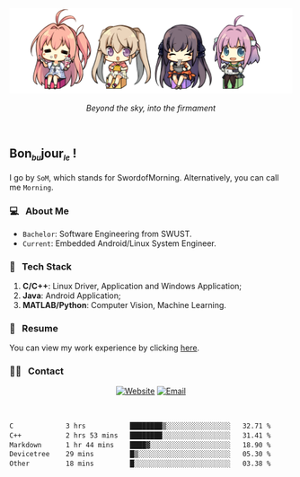 <img src="./pic/Aokana.png">
<p align="center"><em>Beyond the sky, into the firmament</em></p>

<br/>

## Bon<sub><em><font size=2>bu</font></em></sub>jour<sub><em><font size=2>le</font></em></sub> !

I go by `SoM`, which stands for SwordofMorning. Alternatively, you can call me `Morning`.

### 💻 &nbsp; About Me

- `Bachelor`: Software Engineering from SWUST.
- `Current`: Embedded Android/Linux System Engineer.

### 🔧 &nbsp; Tech Stack

1. **C/C++**: Linux Driver, Application and Windows Application;
2. **Java**: Android Application;
3. **MATLAB/Python**: Computer Vision, Machine Learning.

### 📝 &nbsp; Resume

You can view my work experience by clicking <a href="https://swordofmorning.com/index.php/contact/">here</a>.

### 🤝🏻 &nbsp; Contact

<p align="center">
<a href="https://swordofmorning.com/"><img alt="Website" src="https://img.shields.io/badge/Website-swordofmorning.com-blue?style=flat-square&logo=google-chrome"></a>
<a href="mailto:master@xiaojintao.email
"><img alt="Email" src="https://img.shields.io/badge/Email-master@xiaojintao.email-blue?style=flat-square&logo=gmail"></a>
</p>

<br/>

<!--START_SECTION:waka-->

```txt
C             3 hrs           ████████▒░░░░░░░░░░░░░░░░   32.71 %
C++           2 hrs 53 mins   ████████░░░░░░░░░░░░░░░░░   31.41 %
Markdown      1 hr 44 mins    ████▓░░░░░░░░░░░░░░░░░░░░   18.90 %
Devicetree    29 mins         █▒░░░░░░░░░░░░░░░░░░░░░░░   05.30 %
Other         18 mins         █░░░░░░░░░░░░░░░░░░░░░░░░   03.38 %
```

<!--END_SECTION:waka-->
